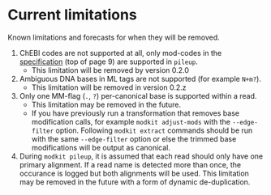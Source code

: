 # Current limitations

Known limitations and forecasts for when they will be removed.

1. ChEBI codes are not supported at all, only mod-codes in the
   [specification](https://samtools.github.io/hts-specs/SAMtags.pdf) (top of page 9) are supported in
   `pileup`.
    - This limitation will be removed by version 0.2.0
2. Ambiguous DNA bases in ML tags are not supported (for example `N+m?`).
   - This limitation will be removed in version 0.2.z
3. Only one MM-flag (`.`, `?`) per-canonical base is supported within a read.
    - This limitation may be removed in the future.
    - If you have previously run a transformation that removes base modification calls, for example `modkit
      adjust-mods` with the `--edge-filter` option. Following `modkit extract` commands should be run with 
      the same `--edge-filter` option or else the trimmed base modifications will be output as canonical. 
4. During `modkit pileup`, it is assumed that each read should only have one primary alignment. If a read name
is detected more than once, the occurance is logged but both alignments will be used. This limitation may be
removed in the future with a form of dynamic de-duplication.
